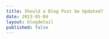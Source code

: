 ```yaml
---
title: Should a Blog Post be Updated?
date: 2013-05-04
layout: blogdetail
published: false
---
```


